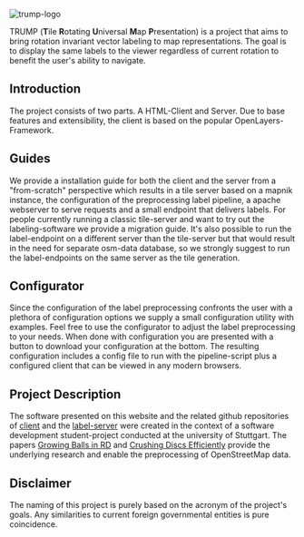 ![trump-logo](https://rawgit.com/trump-fmi/trump-fmi.github.io/master/content/logo_blue.png "Logo Title Text 1")

TRUMP (**T**ile **R**otating **U**niversal **M**ap **P**resentation) is a project that aims to bring rotation invariant vector labeling to map representations. The goal is to display the same labels to the viewer regardless of current rotation to benefit the user's ability to navigate.

## Introduction
The project consists of two parts. A HTML-Client and Server. Due to base features and extensibility, the client is based on the popular OpenLayers-Framework.

## Guides
We provide a installation guide for both the client and the server from a "from-scratch" perspective which results in a tile server based on a mapnik instance, the configuration of the preprocessing label pipeline, a apache webserver to serve requests and a small endpoint that delivers labels. For people currently running a classic tile-server and want to try out the labeling-software we provide a migration guide. It's also possible to run the label-endpoint on a different server than the tile-server but that would result in the need for separate osm-data database, so we strongly suggest to run the label-endpoints on the same server as the tile generation.

## Configurator
Since the configuration of the label preprocessing confronts the user with a plethora of configuration options we supply a small configuration utility with examples. Feel free to use the configurator to adjust the label preprocessing to your needs. When done with configuration you are presented with a button to download your configuration at the bottom. The resulting configuration includes a config file to run with the pipeline-script plus a configured client that can be viewed in any modern browsers.

## Project Description
The software presented on this website and the related github repositories of [client](https://github.com/trump-fmi/ol-labels) and the [label-server](https://github.com/trump-fmi/osm_label_server) were created in the context of a  software development student-project conducted at the university of Stuttgart. The papers [Growing Balls in RD](http://epubs.siam.org/doi/abs/10.1137/1.9781611974768.20) and [Crushing Discs Efficiently](https://link.springer.com/chapter/10.1007/978-3-319-44543-4_4) provide the underlying research and enable the preprocessing of OpenStreetMap data.

## Disclaimer
The naming of this project is purely based on the acronym of the project's goals. Any similarities to current foreign governmental entities is pure coincidence. 
